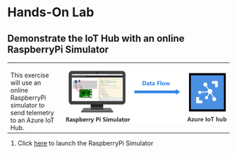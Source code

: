 <h1>Hands-On Lab</h1>

<h2>Demonstrate the IoT Hub with an online RaspberryPi Simulator</h2>
<table>
<tr>
<td width="25%" valign="top"><br>This exercise will use an online RaspberryPi simulator to send telemetry to an Azure IoT Hub.</td>
<td>

![EventGridDiagram](./images/RaspberryPiSimulator.png) 

</td>
</tr>
</table>
<p>
<ol>
<li>Click <a href="https://azure-samples.github.io/raspberry-pi-web-simulator/#getstarted" data-linktype="external">here</a> to launch the RaspberryPi Simulator
  
